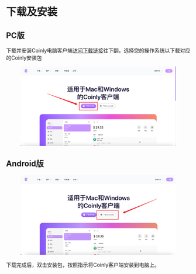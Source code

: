 # 下载及安装

## PC版

下载并安装Coinly电脑客户端[访问下载链接](https://www.hhnumilala.top/zh-CN/download)往下翻，选择您的操作系统以下载对应的Coinly安装包

<figure>
    <img 
         src="../images/coinly_guanwang_image.png"
         width="935"
         height="auto"
    >
</figure>

## Android版

<figure>
    <img 
         src="../images/Snipaste_2025-09-30_11-03-48.png"
         width="935"
         height="auto"
    >
</figure>

下载完成后，双击安装包，按照指示将Coinly客户端安装到电脑上。

